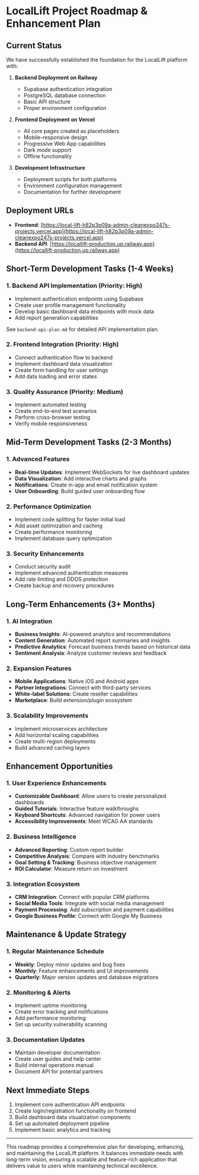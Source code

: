 # LocalLift Project Roadmap & Enhancement Plan

## Current Status

We have successfully established the foundation for the LocalLift platform with:

1. **Backend Deployment on Railway**
   - Supabase authentication integration
   - PostgreSQL database connection
   - Basic API structure
   - Proper environment configuration

2. **Frontend Deployment on Vercel**
   - All core pages created as placeholders
   - Mobile-responsive design
   - Progressive Web App capabilities
   - Dark mode support
   - Offline functionality

3. **Development Infrastructure**
   - Deployment scripts for both platforms
   - Environment configuration management
   - Documentation for further development

## Deployment URLs

- **Frontend**: [https://local-lift-h82p3p09a-admin-cleanexpo247s-projects.vercel.app](https://local-lift-h82p3p09a-admin-cleanexpo247s-projects.vercel.app)
- **Backend API**: [https://locallift-production.up.railway.app](https://locallift-production.up.railway.app)

## Short-Term Development Tasks (1-4 Weeks)

### 1. Backend API Implementation (Priority: High)

- Implement authentication endpoints using Supabase
- Create user profile management functionality
- Develop basic dashboard data endpoints with mock data
- Add report generation capabilities

See `backend-api-plan.md` for detailed API implementation plan.

### 2. Frontend Integration (Priority: High)

- Connect authentication flow to backend
- Implement dashboard data visualization
- Create form handling for user settings
- Add data loading and error states

### 3. Quality Assurance (Priority: Medium)

- Implement automated testing
- Create end-to-end test scenarios
- Perform cross-browser testing
- Verify mobile responsiveness

## Mid-Term Development Tasks (2-3 Months)

### 1. Advanced Features

- **Real-time Updates**: Implement WebSockets for live dashboard updates
- **Data Visualization**: Add interactive charts and graphs
- **Notifications**: Create in-app and email notification system
- **User Onboarding**: Build guided user onboarding flow

### 2. Performance Optimization

- Implement code splitting for faster initial load
- Add asset optimization and caching
- Create performance monitoring
- Implement database query optimization

### 3. Security Enhancements

- Conduct security audit
- Implement advanced authentication measures
- Add rate limiting and DDOS protection
- Create backup and recovery procedures

## Long-Term Enhancements (3+ Months)

### 1. AI Integration

- **Business Insights**: AI-powered analytics and recommendations
- **Content Generation**: Automated report summaries and insights
- **Predictive Analytics**: Forecast business trends based on historical data
- **Sentiment Analysis**: Analyze customer reviews and feedback

### 2. Expansion Features

- **Mobile Applications**: Native iOS and Android apps
- **Partner Integrations**: Connect with third-party services
- **White-label Solutions**: Create reseller capabilities
- **Marketplace**: Build extension/plugin ecosystem

### 3. Scalability Improvements

- Implement microservices architecture
- Add horizontal scaling capabilities
- Create multi-region deployments
- Build advanced caching layers

## Enhancement Opportunities

### 1. User Experience Enhancements

- **Customizable Dashboard**: Allow users to create personalized dashboards
- **Guided Tutorials**: Interactive feature walkthroughs
- **Keyboard Shortcuts**: Advanced navigation for power users
- **Accessibility Improvements**: Meet WCAG AA standards

### 2. Business Intelligence

- **Advanced Reporting**: Custom report builder
- **Competitive Analysis**: Compare with industry benchmarks
- **Goal Setting & Tracking**: Business objective management
- **ROI Calculator**: Measure return on investment

### 3. Integration Ecosystem

- **CRM Integration**: Connect with popular CRM platforms
- **Social Media Tools**: Integrate with social media management
- **Payment Processing**: Add subscription and payment capabilities
- **Google Business Profile**: Connect with Google My Business

## Maintenance & Update Strategy

### 1. Regular Maintenance Schedule

- **Weekly**: Deploy minor updates and bug fixes
- **Monthly**: Feature enhancements and UI improvements
- **Quarterly**: Major version updates and database migrations

### 2. Monitoring & Alerts

- Implement uptime monitoring
- Create error tracking and notifications
- Add performance monitoring
- Set up security vulnerability scanning

### 3. Documentation Updates

- Maintain developer documentation
- Create user guides and help center
- Build internal operations manual
- Document API for potential partners

## Next Immediate Steps

1. Implement core authentication API endpoints
2. Create login/registration functionality on frontend
3. Build dashboard data visualization components
4. Set up automated deployment pipeline
5. Implement basic analytics and tracking

---

This roadmap provides a comprehensive plan for developing, enhancing, and maintaining the LocalLift platform. It balances immediate needs with long-term vision, ensuring a scalable and feature-rich application that delivers value to users while maintaining technical excellence.
